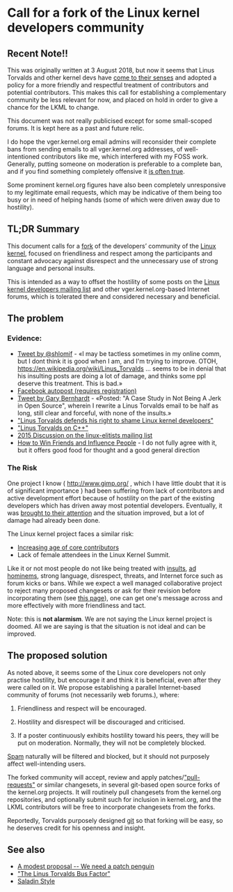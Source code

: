 # Call for a fork of the Linux kernel developers community

## Recent Note!!

This was originally written at 3 August 2018, but now it seems that
Linus Torvalds and other kernel devs have [come to their senses](https://www.reddit.com/r/linux/comments/9gdqs6/linux_419rc4_released_an_apology_and_a/)
and adopted a policy for a more friendly and respectful treatment of
contributors and potential contributors. This makes this call for
establishing a complementary community be less relevant for now, and placed
on hold in order to give a chance for the LKML to change.

This document was not really publicised except for some small-scoped forums.
It is kept here as a past and future relic.

I do hope the vger.kernel.org email admins will reconsider their complete
bans from sending emails to all vger.kernel.org addresses, of well-intentioned
contributors like me, which interfered with my FOSS work.  Generally, putting
someone on moderation is preferable to a complete ban, and
if you find something completely offensive it [is often true](http://shlomifishswiki.branchable.com/Encourage_criticism_and_try_to_get_offended/).

Some prominent kernel.org figures have also been completely unresponsive to
my legitimate email requests, which may be indicative of them being
too busy or in need of helping hands (some of which were driven away due
to hostility).

## TL;DR Summary

This document calls for a <a href="https://en.wikipedia.org/wiki/Fork_(software_development)">fork</a> of the developers’ community of the
[Linux kernel](https://en.wikipedia.org/wiki/Linux_kernel), focused on
friendliness and respect among the participants and constant advocacy against
disrespect and the unnecessary use of strong language and personal insults.

This is intended as a way to offset the hostility of some posts on
the [Linux kernel developers mailing list](https://en.wikipedia.org/wiki/Linux_kernel_mailing_list) and other vger.kernel.org-based
Internet forums, which is tolerated there and considered necessary and
beneficial.

## The problem

### Evidence:

* [Tweet by @shlomif](https://twitter.com/shlomif/status/1021089751741419521) - «I may be tactless sometimes in my online comm, but I dont think it is good when I am, and I'm trying to improve. OTOH, https://en.wikipedia.org/wiki/Linus_Torvalds … seems to be in denial that his insulting posts are doing a lot of damage, and thinks some ppl deserve this treatment. This is bad.»
* [Facebook autopost (requires registration)](https://www.facebook.com/shlomi.fish/posts/10155600812561981)
* [Tweet by Gary Bernhardt](https://twitter.com/garybernhardt/status/1009844030656561153?lang=en) - «Posted: "A Case Study in Not Being A Jerk in Open Source", wherein I rewrite a Linus Torvalds email to be half as long, still clear and forceful, with none of the insults.»
* ["Linus Torvalds defends his right to shame Linux kernel developers"](https://arstechnica.com/information-technology/2013/07/linus-torvalds-defends-his-right-to-shame-linux-kernel-developers/)
* ["Linus Torvalds on C++"](http://harmful.cat-v.org/software/c++/linus)
* [2015 Discussion on the linux-elitists mailing list](http://zgp.org/pipermail/linux-elitists/2015-December/013937.html)
* [How to Win Friends and Influence People](https://en.wikipedia.org/wiki/How_to_Win_Friends_and_Influence_People) - I do not fully agree with it, but it offers good food for thought and a good general direction

### The Risk

One project I know ( http://www.gimp.org/ , which I have little doubt that it
is of significant importance ) had been suffering from lack of contributors
and active development effort because of hostility on the part of the existing
developers which has
driven away most potential developers. Eventually, it was [brought to their attention](http://www.gimpusers.com/forums/gimp-developer/5878-rudeness-on-gimp-devel-and-bugzilla-was-re-tools) and the situation improved, but a lot of damage had already been done.

The Linux kernel project faces a similar risk:

* [Increasing age of core contributors](http://zgp.org/pipermail/linux-elitists/2016-January/013941.html)
* Lack of female attendees in the Linux Kernel Summit.

Like it or not most people do not like being treated with [insults](https://en.wikipedia.org/wiki/Insult),
[ad hominems](https://en.wikipedia.org/wiki/Ad_hominem),
strong language, disrespect, threats, and Internet force such as forum
kicks or bans. While we expect a well managed collaborative project to reject
many proposed changesets or ask for their revision before incorporating
them (see [this page](http://shlomifishswiki.branchable.com/Never_Try_to_Please_Everyone/)), one can get
one's message across and more effectively with more friendliness and tact.

Note: this is <b>not alarmism</b>. We are not saying the Linux kernel project
is doomed. All we are saying is that the situation is not ideal and can be
improved.

## The proposed solution

As noted above, it seems some of the Linux core developers not only practise
hostility, but encourage it and think it is beneficial, even after they were
called on it. We propose establishing a parallel Internet-based community of
forums (not necessarily web forums.), where:

1. Friendliness and respect will be encouraged.

2. Hostility and disrespect will be discouraged and criticised.

3. If a poster continuously exhibits hostility toward his peers, they will be
put on moderation. Normally, they will not be completely blocked.

[Spam](https://en.wikipedia.org/wiki/Spamming) naturally will be filtered and blocked, but it should not purposely affect well-intending users.

The forked community will accept, review and apply patches/["pull-requests"](https://help.github.com/articles/about-pull-requests/) or similar changesets, in
several
git-based open source forks of the kernel.org projects. It will routinely pull
changesets from the kernel.org repositories, and optionally submit such for
inclusion in kernel.org, and the LKML contributors will be free to incorporate
changesets from the forks.

Reportedly, Torvalds purposely designed [git](https://en.wikipedia.org/wiki/Git)
so that forking will be easy, so he deserves credit for his openness and insight.

## See also

* [A modest proposal -- We need a patch penguin](http://lwn.net/2002/0131/a/patch-penguin.php3)
* ["The Linus Torvalds Bus Factor"](http://www.shlomifish.org/philosophy/computers/open-source/linus-torvalds-bus-factor/)
* [Saladin Style](http://shlomifishswiki.branchable.com/Saladin_Style/)
